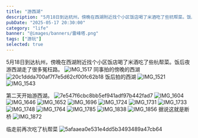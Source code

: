 ```yaml
---
title: "游西湖"
description: "5月18日到达杭州，傍晚在西湖附近找个小区饭店喝了米酒吃了些杭帮菜。饭后夜游西湖走了很多冤枉路。"
pubDate: "2025-05-17 20:30:00"
category: "life"
banner: "@images/banners/雷峰塔.png"
tags: ["游玩"]
selected: true
---
```


5月18日到达杭州，傍晚在西湖附近找个小区饭店喝了米酒吃了些杭帮菜。饭后夜游西湖走了很多冤枉路。
![IMG_1517](https://github.com/citynight/blog-image/assets/7713239/571536a3-2947-469d-b216-120f11a7ee20)
同事拍的傍晚的西湖
![20c1ddda700af7f7e5d62cf00fc62b18](https://github.com/citynight/blog-image/assets/7713239/2a300f17-9fcb-495f-b881-30e876892d1c)
饭后拍的西湖
![IMG_1521](https://github.com/citynight/blog-image/assets/7713239/4b45ebdf-75ed-4849-9a88-85954fa6727f)
![IMG_1543](https://github.com/citynight/blog-image/assets/7713239/ba317c59-23fc-4ca6-855c-b5042c81df0e)

第二天开始游西湖。
![7e547f6cbc8bb5ef941adf97b442fad7](https://github.com/citynight/blog-image/assets/7713239/d0a751cc-078c-445f-81ad-0a4a33da1287)
![IMG_1604](https://github.com/citynight/blog-image/assets/7713239/e37cf845-ac81-4b69-bf8c-af4b4d193010)
![IMG_1646](https://github.com/citynight/blog-image/assets/7713239/c188f3ae-f853-4f7b-b0b8-d33abd6af473)
![IMG_1652](https://github.com/citynight/blog-image/assets/7713239/66130f4d-97a2-4714-9498-9411330c9a3f)
![IMG_1696](https://github.com/citynight/blog-image/assets/7713239/49a8d7ec-cdf5-41bd-b0dd-1ea67f621bef)
![IMG_1724](https://github.com/citynight/blog-image/assets/7713239/56d3725e-8394-4ef8-bd84-1c6ffa2a0fd4)
![IMG_1731](https://github.com/citynight/blog-image/assets/7713239/f8509da5-52bb-41fc-b6f7-23a14ee0b088)
![IMG_1733](https://github.com/citynight/blog-image/assets/7713239/d932e050-9add-4c12-b6e3-e11512bcb342)
![IMG_1748](https://github.com/citynight/blog-image/assets/7713239/c9ae9d1f-5da3-45c4-bde6-bf70a44c0e1c)
![IMG_1764](https://github.com/citynight/blog-image/assets/7713239/5b5ade50-4009-43a5-83f8-a33a8a3ea679)
![IMG_1785](https://github.com/citynight/blog-image/assets/7713239/eef28ca9-2f41-4e07-9313-6a60774ba74c)
![IMG_1838](https://github.com/citynight/blog-image/assets/7713239/7c1308f8-024f-493c-af2b-397abcc51cfb)
![IMG_1856](https://github.com/citynight/blog-image/assets/7713239/fbe4f5e0-db23-4b49-80be-95858529892f)
据说这就是断桥
![IMG_1872](https://github.com/citynight/blog-image/assets/7713239/d06a287a-64cf-4c44-8aa7-cb75fdfe873d)

临走前再次吃了杭帮菜
![5afaaea0e531e4dd5b3493489a47cb64](https://github.com/citynight/blog-image/assets/7713239/f2bbdbcf-afe9-43e4-ae81-59d563d0d5ca)


